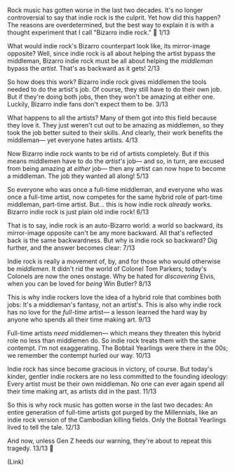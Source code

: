 Rock music has gotten worse in the last two decades. It's no longer controversial to say that indie rock is the culprit. Yet how did this happen? The reasons are overdetermined, but the best way to explain it is with a thought experiment that I call "Bizarro indie rock." 🧵 1/13

What would indie rock's Bizarro counterpart look like, its mirror-image opposite? Well, since indie rock is all about helping the artist bypass the middleman, Bizarro indie rock must be all about helping the *middleman* bypass the *artist*. That's as backward as it gets! 2/13

So how does this work? Bizarro indie rock gives middlemen the tools needed to do the artist's job. Of course, they still have to do their own job. But if they're doing both jobs, then they won't be amazing at either one. Luckily, Bizarro indie fans don't expect them to be. 3/13

What happens to all the artists? Many of them got into this field because they love it. They just weren't cut out to be amazing as middlemen, so they took the job better suited to their skills. And clearly, their work benefits the middleman— yet everyone hates artists. 4/13

Now Bizarro indie rock wants to be rid of artists completely. But if this means middlemen have to do the *artist's* job— and so, in turn, are excused from being amazing at *either* job— then any artist can now hope to become a middleman. The job they wanted all along! 5/13

So everyone who was once a full-time middleman, and everyone who was once a full-time artist, now competes for the same hybrid role of part-time middleman, part-time artist. But… this is how indie rock *already* works. Bizarro indie rock is just plain old indie rock! 6/13

That is to say, indie rock is an auto-Bizarro world: a world so backward, its mirror-image opposite can't be any more backward. All that's reflected back is the same backwardness. But why is indie rock so backward? Dig further, and the answer becomes clear: 7/13

Indie rock is really a movement of, by, and for those who would otherwise be *middlemen*. It didn't rid the world of Colonel Tom Parkers; today's Colonels are now the ones onstage. Why be hated for *discovering* Elvis, when you can be loved for *being* Win Butler? 8/13

This is why indie rockers love the idea of a hybrid role that combines both jobs: It's a middleman's fantasy, not an artist's. This is also why indie rock has no love for the *full-time* artist— a lesson learned the hard way by anyone who spends all their time making art. 9/13

Full-time artists *need* middlemen— which means they threaten this hybrid role no less than middlemen do. So indie rock treats them with the same contempt. I'm not exaggerating. The Bobtail Yearlings were there in the 00s; we remember the contempt hurled our way. 10/13

Indie rock has since become gracious in victory, of course. But today's kinder, gentler indie rockers are no less committed to the founding ideology: Every artist must be their own middleman. No one can ever again spend all their time making art, as artists did in the past. 11/13

So this is why rock music has gotten worse in the last two decades: An entire generation of full-time artists got purged by the Millennials, like an indie rock version of the Cambodian killing fields. Only the Bobtail Yearlings lived to tell the tale. 12/13

And now, unless Gen Z heeds our warning, they're about to repeat this tragedy. 13/13 🧵

(Link)